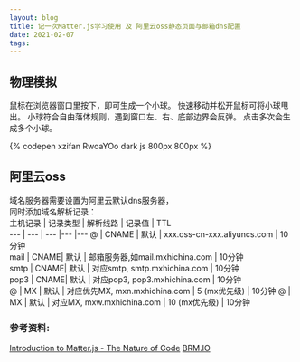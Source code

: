 ```yaml
---
layout: blog
title: 记一次Matter.js学习使用 及 阿里云oss静态页面与邮箱dns配置
date: 2021-02-07 
tags:
---
```

## 物理模拟  
鼠标在浏览器窗口里按下，即可生成一个小球。 快速移动并松开鼠标可将小球甩出。 小球符合自由落体规则，遇到窗口左、右、底部边界会反弹。 点击多次会生成多个小球。 

{% codepen xzifan RwoaYOo dark js 800px 800px %} 

## 阿里云oss
域名服务器需要设置为阿里云默认dns服务器，   
同时添加域名解析记录：  
主机记录 | 记录类型 | 解析线路 | 记录值 | TTL   
--- | --- | --- |--- |--- 
@ | CNAME | 默认 | xxx.oss-cn-xxx.aliyuncs.com | 10分钟  
mail | CNAME| 默认 | 邮箱服务器,如mail.mxhichina.com | 10分钟  
smtp | CNAME| 默认 | 对应smtp, smtp.mxhichina.com | 10分钟  
pop3 | CNAME| 默认 | 对应pop3, pop3.mxhichina.com | 10分钟  
@	| MX	| 默认 | 对应优先MX, mxn.mxhichina.com \| 5 (mx优先级) | 10分钟
@	| MX	| 默认 | 对应MX, mxw.mxhichina.com \| 10 (mx优先级) | 10分钟    

### 参考资料:  
[Introduction to Matter.js - The Nature of Code](https://www.youtube.com/watch?v=urR596FsU68&ab_channel=TheCodingTrain)
[BRM.IO](https://brm.io/matter-js/)